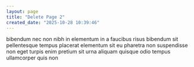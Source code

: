 ```yaml
---
layout: page
title: "Delete Page 2"
created_date: "2025-10-28 10:39:46"
---
```


bibendum nec non nibh in elementum in a faucibus risus bibendum sit pellentesque tempus placerat elementum sit eu pharetra non suspendisse non eget turpis enim pretium sit urna aliquam quisque odio tempus ullamcorper quis non 
